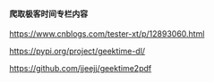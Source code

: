 



#### 爬取极客时间专栏内容

https://www.cnblogs.com/tester-xt/p/12893060.html





https://pypi.org/project/geektime-dl/

https://github.com/jjeejj/geektime2pdf